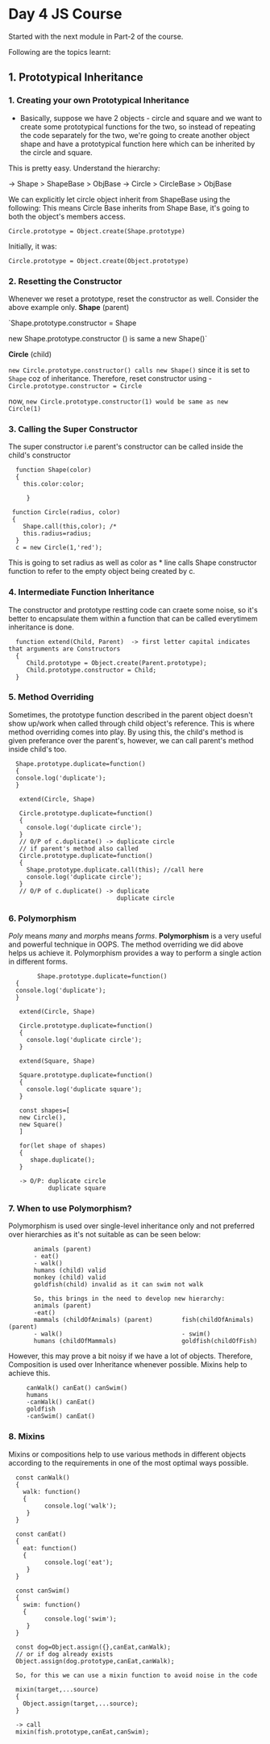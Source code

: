# Day 4 JS Course

Started with the next module in Part-2 of the course. 

Following are the topics learnt:

##  1. Prototypical Inheritance

   ### 1. Creating your own Prototypical Inheritance
   
   - Basically, suppose we have 2 objects - circle and square and we want to create some prototypical functions for the two, so instead of repeating the code separately for the two, we're going to create another object shape and have a prototypical function here which can be inherited by the circle and square.
  
  This is pretty easy. Understand the hierarchy:
  
  -> Shape > ShapeBase > ObjBase
  -> Circle > CircleBase > ObjBase
  
  We can explicitly let circle object inherit from ShapeBase using the following:
  This means Circle Base inherits from Shape Base, it's going to both the object's members access.
  
  `Circle.prototype = Object.create(Shape.prototype)`

Initially, it was:
  
  `Circle.prototype = Object.create(Object.prototype)`
  
 ### 2. Resetting the Constructor 
   
   Whenever we reset a prototype, reset the constructor as well.
   Consider the above example only.
   **Shape** (parent)
   
   `Shape.prototype.constructor = Shape
   
   new Shape.prototype.constructor () is same a new Shape()`
   
   **Circle** (child)
   
   `new Circle.prototype.constructor() calls new Shape()` since it is set to `Shape` coz of inheritance.
   Therefore, reset constructor using -
   `Circle.prototype.constructor = Circle`
   
   now, `new Circle.prototype.constructor(1) would be same as new Circle(1)` 
    
   
 ### 3. Calling the Super Constructor
   
   The super constructor i.e parent's constructor can be called inside the child's constructor
   
      function Shape(color)
      {
        this.color:color;
         
         }
   
     function Circle(radius, color)
     {
        Shape.call(this,color); /*
        this.radius=radius;
      }
      c = new Circle(1,'red');
      
 This is going to set radius as well as color as * line calls Shape constructor function to refer to the empty object being created by c.
 
  ### 4. Intermediate Function Inheritance 
   
   The constructor and prototype restting code can craete some noise, so it's better to encapsulate them within a function that can be called everytimem inheritance is done.
   
      function extend(Child, Parent)  -> first letter capital indicates that arguments are Constructors
      {
         Child.prototype = Object.create(Parent.prototype);
         Child.prototype.constructor = Child;
      }
      
      
  ### 5. Method Overriding 
   
   Sometimes, the prototype function described in the parent object doesn't show up/work when called through child object's reference. This is where method overriding comes into play. By using this, the child's method is given preferance over the parent's, however, we can call parent's method inside child's too.
   
      Shape.prototype.duplicate=function()
      {
      console.log('duplicate');
      }
       
       extend(Circle, Shape)
       
       Circle.prototype.duplicate=function()
       {
         console.log('duplicate circle');
       }
       // O/P of c.duplicate() -> duplicate circle
       // if parent's method also called
       Circle.prototype.duplicate=function()
       {
         Shape.prototype.duplicate.call(this); //call here
         console.log('duplicate circle');
       }
       // O/P of c.duplicate() -> duplicate 
                                  duplicate circle
                                 
        
  ### 6. Polymorphism
   
   *Poly* means *many* and *morphs* means *forms*. **Polymorphism** is a very useful and powerful technique in OOPS. The method overriding we did above helps us achieve it. Polymorphism provides a way to perform a single action in different forms. 
   
            Shape.prototype.duplicate=function()
      {
      console.log('duplicate');
      }
       
       extend(Circle, Shape)
       
       Circle.prototype.duplicate=function()
       {
         console.log('duplicate circle');
       }
       
       extend(Square, Shape)
       
       Square.prototype.duplicate=function()
       {
         console.log('duplicate square');
       }
      
       const shapes=[
       new Circle(),
       new Square()
       ]
       
       for(let shape of shapes)
       {
          shape.duplicate();
       }
       
       -> O/P: duplicate circle
               duplicate square
               
   ### 7. When to use Polymorphism?
   
   Polymorphism is used over single-level inheritance only and not preferred over hierarchies as it's not suitable as can be seen below:
           
           animals (parent)
           - eat()
           - walk()
           humans (child) valid
           monkey (child) valid
           goldfish(child) invalid as it can swim not walk
           
           So, this brings in the need to develop new hierarchy:
           animals (parent)
           -eat()
           mammals (childOfAnimals) (parent)        fish(childOfAnimals)(parent)
           - walk()                                 - swim()
           humans (childOfMammals)                  goldfish(childOfFish)
           

However, this may prove a bit noisy if we have a lot of objects. Therefore, Composition is used over Inheritance whenever possible. Mixins help to achieve this.

         canWalk() canEat() canSwim()
         humans 
         -canWalk() canEat() 
         goldfish
         -canSwim() canEat()
         
   ### 8. Mixins
   
   Mixins or compositions help to use various methods in different objects according to the requirements in one of the most optimal ways possible. 
      
      const canWalk()
      {
        walk: function()
        {
              console.log('walk');
         }
      }
      
      const canEat()
      {
        eat: function()
        {
              console.log('eat');
         }
      }
      
      const canSwim()
      {
        swim: function()
        {
              console.log('swim');
         }
      }
      
      const dog=Object.assign({},canEat,canWalk);
      // or if dog already exists
      Object.assign(dog.prototype,canEat,canWalk);
      
      So, for this we can use a mixin function to avoid noise in the code
      
      mixin(target,...source)
      {
        Object.assign(target,...source);
      }
      
      -> call
      mixin(fish.prototype,canEat,canSwim);
